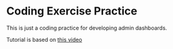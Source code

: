 # Coding Exercise Practice

This is just a coding practice for developing admin dashboards.

Tutorial is based on [this video](https://www.youtube.com/watch?v=wYpCWwD1oz0&list=PLEYW3pZS6IQ_a-iYAno4VsZonrikphq8L)

